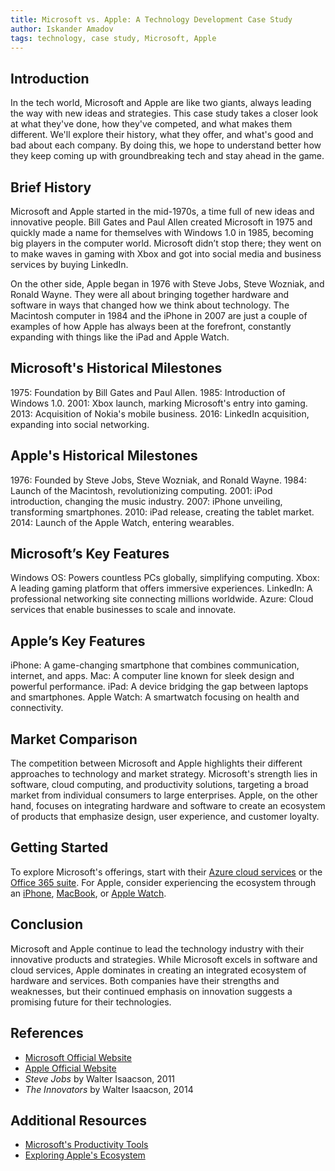 ```yaml
---
title: Microsoft vs. Apple: A Technology Development Case Study
author: Iskander Amadov
tags: technology, case study, Microsoft, Apple
---
```


## Introduction

In the tech world, Microsoft and Apple are like two giants, always leading the way with new ideas and strategies. This case study takes a closer look at what they've done, how they've competed, and what makes them different. We'll explore their history, what they offer, and what's good and bad about each company. By doing this, we hope to understand better how they keep coming up with groundbreaking tech and stay ahead in the game.

## Brief History

Microsoft and Apple started in the mid-1970s, a time full of new ideas and innovative people. Bill Gates and Paul Allen created Microsoft in 1975 and quickly made a name for themselves with Windows 1.0 in 1985, becoming big players in the computer world. Microsoft didn’t stop there; they went on to make waves in gaming with Xbox and got into social media and business services by buying LinkedIn.

On the other side, Apple began in 1976 with Steve Jobs, Steve Wozniak, and Ronald Wayne. They were all about bringing together hardware and software in ways that changed how we think about technology. The Macintosh computer in 1984 and the iPhone in 2007 are just a couple of examples of how Apple has always been at the forefront, constantly expanding with things like the iPad and Apple Watch.

## Microsoft's Historical Milestones

1975: Foundation by Bill Gates and Paul Allen.
1985: Introduction of Windows 1.0.
2001: Xbox launch, marking Microsoft's entry into gaming.
2013: Acquisition of Nokia's mobile business.
2016: LinkedIn acquisition, expanding into social networking.

## Apple's Historical Milestones

1976: Founded by Steve Jobs, Steve Wozniak, and Ronald Wayne.
1984: Launch of the Macintosh, revolutionizing computing.
2001: iPod introduction, changing the music industry.
2007: iPhone unveiling, transforming smartphones.
2010: iPad release, creating the tablet market.
2014: Launch of the Apple Watch, entering wearables.

## Microsoft’s Key Features

Windows OS: Powers countless PCs globally, simplifying computing.
Xbox: A leading gaming platform that offers immersive experiences.
LinkedIn: A professional networking site connecting millions worldwide.
Azure: Cloud services that enable businesses to scale and innovate.

## Apple’s Key Features

iPhone: A game-changing smartphone that combines communication, internet, and apps.
Mac: A computer line known for sleek design and powerful performance.
iPad: A device bridging the gap between laptops and smartphones.
Apple Watch: A smartwatch focusing on health and connectivity.

## Market Comparison

The competition between Microsoft and Apple highlights their different approaches to technology and market strategy. Microsoft's strength lies in software, cloud computing, and productivity solutions, targeting a broad market from individual consumers to large enterprises. Apple, on the other hand, focuses on integrating hardware and software to create an ecosystem of products that emphasize design, user experience, and customer loyalty.

## Getting Started

To explore Microsoft's offerings, start with their [Azure cloud services](https://azure.microsoft.com) or the [Office 365 suite](https://office.com). For Apple, consider experiencing the ecosystem through an [iPhone](https://www.apple.com/iphone/), [MacBook](https://www.apple.com/macbook/), or [Apple Watch](https://www.apple.com/watch/).

## Conclusion

Microsoft and Apple continue to lead the technology industry with their innovative products and strategies. While Microsoft excels in software and cloud services, Apple dominates in creating an integrated ecosystem of hardware and services. Both companies have their strengths and weaknesses, but their continued emphasis on innovation suggests a promising future for their technologies.

## References

- [Microsoft Official Website](https://microsoft.com)
- [Apple Official Website](https://apple.com)
- _Steve Jobs_ by Walter Isaacson, 2011
- _The Innovators_ by Walter Isaacson, 2014

## Additional Resources

- [Microsoft's Productivity Tools](https://office.com)
- [Exploring Apple's Ecosystem](https://www.apple.com)
